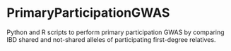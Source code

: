 # PrimaryParticipationGWAS
Python and R scripts to perform primary participation GWAS by comparing IBD shared and not-shared alleles of participating first-degree relatives.
